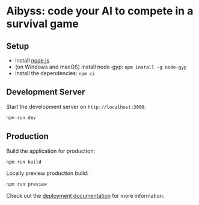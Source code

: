 # Aibyss: code your AI to compete in a survival game

## Setup

- install [node.js](https://nodejs.org/en)
- (on Windows and macOS) install node-gyp: `npm install -g node-gyp`
- install the dependencies: `npm ci`

## Development Server

Start the development server on `http://localhost:3000`:

```bash
npm run dev
```

## Production

Build the application for production:

```bash
npm run build
```

Locally preview production build:

```bash
npm run preview
```

Check out the [deployment documentation](https://nuxt.com/docs/getting-started/deployment) for more information.
